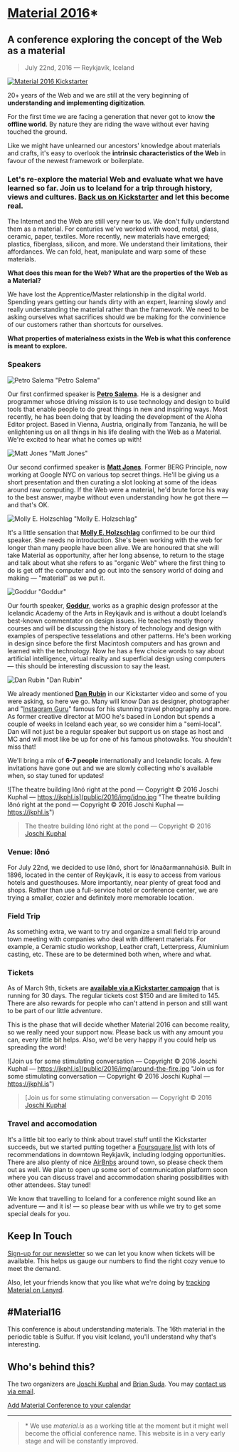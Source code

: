 # [Material 2016](https://web.material.is)*
## A conference exploring the concept of the Web as a material

> July 22nd, 2016 — Reykjavík, Iceland

[![Material 2016 Kickstarter](public/2016/img/m16-poster.jpg)](https://www.kickstarter.com/projects/material16/material-conference-2016)

20+ years of the Web and we are still at the very beginning of **understanding and implementing digitization**.

For the first time we are facing a generation that never got to know **the offline world**. By nature they are riding the wave without ever having touched the ground.

Like we might have unlearned our ancestors' knowledge about materials and crafts, it's easy to overlook the **intrinsic characteristics of the Web** in favour of the newest framework or boilerplate.

### Let's re-explore the material Web and evaluate what we have learned so far. Join us to Iceland for a trip through history, views and cultures. [Back us on Kickstarter](https://www.kickstarter.com/projects/material16/material-conference-2016) and let this become real.

The Internet and the Web are still very new to us. We don't fully understand them as a material. For centuries we've worked with wood, metal, glass, ceramic, paper, textiles. More recently, new materials have emerged; plastics, fiberglass, silicon, and more. We understand their limitations, their affordances. We can fold, heat, manipulate and warp some of these materials.

**What does this mean for the Web? What are the properties of the Web as a Material?**

We have lost the Apprentice/Master relationship in the digital world. Spending years getting our hands dirty with an expert, learning slowly and really understanding the material rather than the framework. We need to be asking ourselves what sacrifices should we be making for the convinience of our customers rather than shortcuts for ourselves.

**What properties of materialness exists in the Web is what this conference is meant to explore.**


### Speakers

![Petro Salema "Petro Salema"](public/2016/img/petro.jpg)

Our first confirmed speaker is **[Petro Salema](http://www.petrosalema.com/)**. He is a designer and programmer whose driving mission is to use technology and design to build tools that enable people to do great things in new and inspiring ways. Most recently, he has been doing that by leading the development of the Aloha Editor project. Based in Vienna, Austria, originally from Tanzania, he will be enlightening us on all things in his life dealing with the Web as a Material. We're excited to hear what he comes up with!

![Matt Jones "Matt Jones"](public/2016/img/matt-jones.jpg)

Our second confirmed speaker is **[Matt Jones](http://moleitau.com/)**. Former BERG Principle, now working at Google NYC on various top secret things. He'll be giving us a short presentation and then curating a slot looking at some of the ideas around raw computing. If the Web were a material, he'd brute force his way to the best answer, maybe without even understanding how he got there — and that's OK.

![Molly E. Holzschlag "Molly E. Holzschlag"](public/2016/img/molly-holzschlag.jpg)

It's a little sensation that **[Molly E. Holzschlag](https://en.wikipedia.org/wiki/Molly_Holzschlag)** confirmed to be our third speaker. She needs no introduction. She's been working with the web for longer than many people have been alive. We are honoured that she will take Material as opportunity, after her long absense, to return to the stage and talk about what she refers to as "organic Web" where the first thing to do is get off the computer and go out into the sensory world of doing and making — "material" as we put it.

![Goddur "Goddur"](public/2016/img/goddur.jpg)

Our fourth speaker, **[Goddur](http://cargocollective.com/goddur)**, works as a graphic design professor at the Icelandic Academy of the Arts in Reykjavík and is without a doubt Iceland’s best-known commentator on design issues. He teaches mostly theory courses and will be discussing the history of technology and design with examples of perspective tesselations and other patterns. He's been working in design since before the first Macintosh computers and has grown and learned with the technology. Now he has a few choice words to say about artificial intelligence, virtual reality and superficial design using computers — this should be interesting discussion to say the least.

![Dan Rubin "Dan Rubin"](public/2016/img/dan-rubin.jpg)

We already mentioned **[Dan Rubin](http://danrubin.is/)** in our Kickstarter video and some of you were asking, so here we go. Many will know Dan as designer, photographer and "[Instagram Guru](https://www.instagram.com/danrubin/)" famous for his stunning travel photography and more. As former creative director at MOO he's based in London but spends a couple of weeks in Iceland each year, so we consider him a "semi-local". Dan will not just be a regular speaker but support us on stage as host and MC and will most like be up for one of his famous photowalks. You shouldn't miss that!

We'll bring a mix of **6-7 people** internationally and Icelandic locals. A few invitations have gone out and we are slowly collecting who's available when, so stay tuned for updates!

![The theatre building Iðnó right at the pond — Copyright © 2016 Joschi Kuphal — https://jkphl.is](public/2016/img/idno.jpg "The theatre building Iðnó right at the pond — Copyright © 2016 Joschi Kuphal — https://jkphl.is")
> The theatre building Iðnó right at the pond — Copyright © 2016 [Joschi Kuphal](https://jkphl.is)

### Venue: Iðnó
For July 22nd, we decided to use Iðnó, short for Iðnaðarmannahúsið. Built in 1896, located in the center of Reykjavík, it is easy to access from various hotels and guesthouses. More importantly, near plenty of great food and shops. Rather than use a full-service hotel or conference center, we are trying a smaller, cozier and definitely more memorable location.

### Field Trip
As something extra, we want to try and organize a small field trip around town meeting with companies who deal with different materials. For example, a Ceramic studio workshop, Leather craft, Letterpress, Aluminium casting, etc. These are to be determined both when, where and what.

### Tickets
As of March 9th, tickets are **[available via a Kickstarter campaign](https://www.kickstarter.com/projects/material16/material-conference-2016)** that is running for 30 days. The regular tickets cost $150 and are limited to 145. There are also rewards for people who can't attend in person and still want to be part of our little adventure.

This is the phase that will decide whether Material 2016 can become reality, so we really need your support now. Please back us with any amount you can, every little bit helps. Also, we'd be very happy if you could help us spreading the word!

![Join us for some stimulating conversation — Copyright © 2016 Joschi Kuphal — https://jkphl.is](public/2016/img/around-the-fire.jpg "Join us for some stimulating conversation — Copyright © 2016 Joschi Kuphal — https://jkphl.is")
> [Join us for some stimulating conversation — Copyright © 2016 [Joschi Kuphal](https://jkphl.is)

### Travel and accomodation
It's a little bit too early to think about travel stuff until the Kickstarter succeeds, but we started putting together a [Foursquare list](https://foursquare.com/jkphl/list/material-2016) with lots of recommendations in downtown Reykjavík, including lodging opportunities. There are also plenty of nice [AirBnbs](https://www.airbnb.de/s/Reykjavík) around town, so please check them out as well. We plan to open up some sort of communication platform soon where you can discuss travel and accommodation sharing possibilities with other attendees. Stay tuned!

We know that travelling to Iceland for a conference might sound like an adventure — and it is! — so please bear with us while we try to get some special deals for you.

## Keep In Touch
[Sign-up for our newsletter](https://material.us12.list-manage.com/subscribe?u=47afb33257f1e65f442e8f176&id=c291cb4ea6) so we can let you know when tickets will be available. This helps us gauge our numbers to find the right cozy venue to meet the demand.

Also, let your friends know that you like what we're doing by [tracking Material on Lanyrd](http://lanyrd.com/2016/material16).

## #Material16
This conference is about understanding materials. The 16th material in the periodic table is Sulfur. If you visit Iceland, you'll understand why that's interesting.

## Who's behind this?
The two organizers are [Joschi Kuphal](https://jkphl.is) and [Brian Suda](http://suda.co.uk). You may [contact us via email](mailto:info@material.is).

[Add Material Conference to your calendar](public/assets/material16.ics)
___

> \* We use *material.is* as a working title at the moment but it might well become the official conference name. This website is in a very early stage and will be constantly improved.
